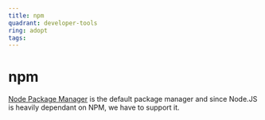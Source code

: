 ```yaml
---
title: npm
quadrant: developer-tools
ring: adopt
tags:
---
```


# npm

<a href="https://www.npmjs.com" target="_blank">Node Package Manager</a> is the default package manager and since Node.JS is heavily dependant on NPM, we have to support it.
